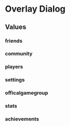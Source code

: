 # Overlay Dialog

## Values

### friends

### community

### players

### settings

### officalgamegroup

### stats

### achievements
